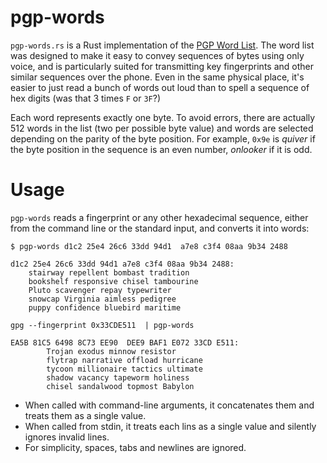 # pgp-words

`pgp-words.rs` is a Rust implementation of the [PGP Word
List](https://en.wikipedia.org/wiki/PGP_word_list).  The word list was
designed to make it easy to convey sequences of bytes using only
voice, and is particularly suited for transmitting key fingerprints
and other similar sequences over the phone. Even in the same physical
place, it's easier to just read a bunch of words out loud than to
spell a sequence of hex digits (was that 3 times `F` or `3F`?)

Each word represents exactly one byte.  To avoid errors, there are
actually 512 words in the list (two per possible byte value) and words
are selected depending on the parity of the byte position.  For
example, `0x9e` is *quiver* if the byte position in the sequence is an
even number, *onlooker* if it is odd.

# Usage

`pgp-words` reads a fingerprint or any other hexadecimal sequence,
either from the command line or the standard input, and converts it
into words:

```
$ pgp-words d1c2 25e4 26c6 33dd 94d1  a7e8 c3f4 08aa 9b34 2488

d1c2 25e4 26c6 33dd 94d1 a7e8 c3f4 08aa 9b34 2488:
	stairway repellent bombast tradition
	bookshelf responsive chisel tambourine
	Pluto scavenger repay typewriter
	snowcap Virginia aimless pedigree
	puppy confidence bluebird maritime

gpg --fingerprint 0x33CDE511  | pgp-words

EA5B 81C5 6498 8C73 EE90  DEE9 BAF1 E072 33CD E511:
        Trojan exodus minnow resistor
        flytrap narrative offload hurricane
        tycoon millionaire tactics ultimate
        shadow vacancy tapeworm holiness
        chisel sandalwood topmost Babylon
```

 - When called with command-line arguments, it concatenates them and treats them as a single value.
 - When called from stdin, it treats each lins as a single value and silently ignores invalid lines.
 - For simplicity, spaces, tabs and newlines are ignored.
